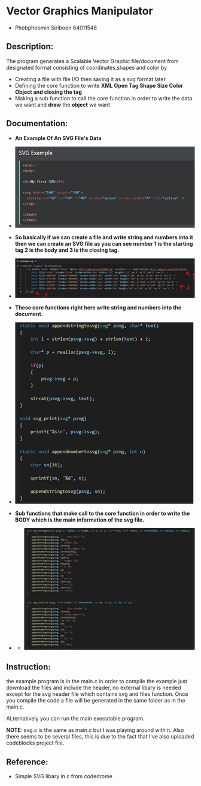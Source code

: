 # Vector Graphics Manipulator 
* Phobphoomin Siriboon 64011548 
## Description:
The program generates a Scalable Vector Graphic file/document from designated format consisting of coordinates,shapes and color by
* Creating a file with file I/O then saving it as a svg format later.
* Defining the core function to write **XML Open Tag Shape Size Color Object and closing the tag**
* Making a sub function to call the core function in order to write the data we want and **draw** the **object** we want
## Documentation: 
* **An Example Of An SVG File's Data**
* ![](image/4.jpg)

* **So basically if we can create a file and write string and numbers into it then we can create an SVG file as you can see number 1 is the starting tag 2 is the body and 3 is the closing tag.**
* ![](image/1.jpg)
 

* **These core functions right here write string and numbers into the document.**
* ![](image/5.jpg)

* **Sub functions that make call to the core function in order to write the BODY which is the main information of the svg file.**
* * ![](image/2.jpg)








## Instruction: 
the example program is in the main.c in order to compile the example just download the files and include the header, no external libary is needed except for the svg header file which contains svg and files function. Once you compile the code a file will be generated in the same folder as in the main.c.

ALternatively you can run the main executable program.

**NOTE**: svg.c is the same as main.c but I was playing around with it. 
Also there seems to be several files, this is due to the fact that I've also uploaded codeblocks project file.
 


## Reference:
* Simple SVG libary in c from codedrome  
